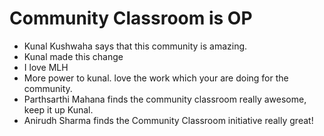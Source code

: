 # Community Classroom is OP

- Kunal Kushwaha says that this community is amazing.
- Kunal made this change
- I love MLH
- More power to kunal. love the work which your are doing for the community.
- Parthsarthi Mahana finds the community classroom really awesome, keep it up Kunal.
- Anirudh Sharma finds the Community Classroom initiative really great!

